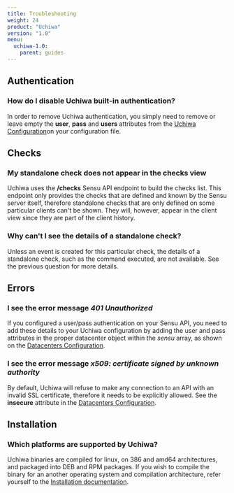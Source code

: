 ```yaml
---
title: Troubleshooting
weight: 24
product: "Uchiwa"
version: "1.0"
menu:
  uchiwa-1.0:
    parent: guides
---
```


## Authentication
### How do I disable Uchiwa built-in authentication?
In order to remove Uchiwa authentication, you simply need to remove or
leave empty the **user**, **pass** and **users** attributes from the
[Uchiwa Configuration][1]on your configuration file.

## Checks
### My standalone check does not appear in the checks view
Uchiwa uses the **/checks** Sensu API endpoint to build the checks list. This
endpoint only provides the checks that are defined and known by the Sensu server
itself, therefore standalone checks that are only defined on some particular
clients can't be shown. They will, however, appear in the client view since they
are part of the client history.

### Why can't I see the details of a standalone check?
Unless an event is created for this particular check, the details of a
standalone check, such as the command executed, are not available. See the
previous question for more details.

## Errors
### I see the error message *401 Unauthorized*
If you configured a user/pass authentication on your Sensu API, you need to add
these details to your Uchiwa configuration by adding the user and pass attributes
in the proper datacenter object within the *sensu* array, as shown on the
[Datacenters Configuration][2].

### I see the error message *x509: certificate signed by unknown authority*
By default, Uchiwa will refuse to make any connection to an API with an invalid
SSL certificate, therefore it needs to be explicitly allowed.
See the **insecure** attribute in the
[Datacenters Configuration][2].

## Installation
### Which platforms are supported by Uchiwa?
Uchiwa binaries are compiled for linux, on 386 and amd64 architectures, and
packaged into DEB and RPM packages. If you wish to compile the binary for an
another operating system and compilation architecture,
refer yourself to the
[Installation documentation][3].

[1]:  ../../getting-started/configuration/#uchiwa-configuration
[2]:  ../../getting-started/configuration/#datacenters-configuration-sensu
[3]:  ../../getting-started/installation/#from-source

